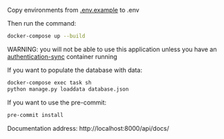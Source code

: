 Copy environments from [.env.example](.env.example) to .env

Then run the command: 
```sh
docker-compose up --build
```

WARNING: you will not be able to use this application unless you have an [authentication-sync](https://github.com/gmalanchuk/authentication-sync) container running

If you want to populate the database with data:
```sh
docker-compose exec task sh
python manage.py loaddata database.json
```

If you want to use the pre-commit:
```sh
pre-commit install
```

Documentation address: http://localhost:8000/api/docs/
